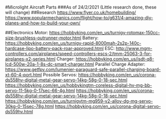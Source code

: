 #Microlight Aircraft Parts
###As of 24/2/2021 (Little research done, these will change)
##Research
https://www.flyer.co.uk/homebuilding/
https://www.popularmechanics.com/flight/how-to/g631/4-amazing-diy-planes-and-how-to-build-your-own/

##Electronics
Motor: https://hobbyking.com/en_us/turnigy-rotomax-150cc-size-brushless-outrunner-motor.html
Battery: https://hobbyking.com/en_us/turnigy-rapid-8000mah-2s2p-140c-hardcase-lipo-battery-pack-roar-approved.html
ESC: http://www.mgm-controllers.com/airplanes/speed-controllers-escs-2/tmm-25063-3-for-airplanes-x2-series.html
Charger: https://hobbyking.com/en_us/isdt-q8-lcd-500w-20a-1-8s-dc-smart-charger.html
Parallel Charge Adapter: https://www.getfpv.com/lumenier-paraguard-safe-parallel-charging-board-xt-60-4-port.html
Possible Servos:
https://hobbyking.com/en_us/corona-ds558hv-digital-metal-gear-servo-14kg-58g-0-18-sec.html
https://hobbyking.com/en_us/hobbykingtm-coreless-digital-hv-mg-bb-servo-11-5kg-0-17sec-66-4g.html
https://hobbyking.com/en_us/corona-ds558hv-digital-metal-gear-servo-14kg-58g-0-18-sec.html
https://hobbyking.com/en_us/turnigytm-mg959-v2-alloy-dg-mg-servo-30kg-0-15sec-78g.html
https://hobbyking.com/en_us/corona-digital-servo-ds559hv.html
